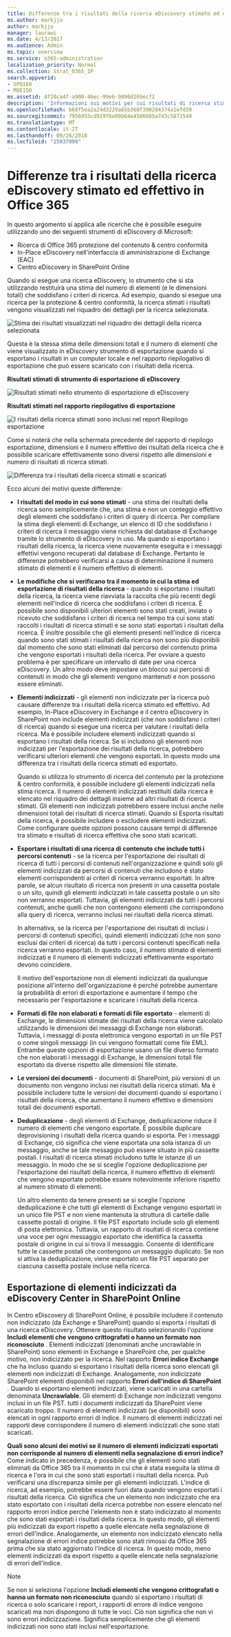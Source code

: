 ```yaml
---
title: Differenze tra i risultati della ricerca eDiscovery stimato ed effettivo in Office 365
ms.author: markjjo
author: markjjo
manager: laurawi
ms.date: 4/13/2017
ms.audience: Admin
ms.topic: overview
ms.service: o365-administration
localization_priority: Normal
ms.collection: Strat_O365_IP
search.appverid:
- SPO160
- MOE150
ms.assetid: 8f20ca4f-a908-46ec-99e6-9890d269ecf2
description: 'Informazioni sui motivi per cui risultati di ricerca stimati ed effettivi possono variare nelle ricerche eseguite con gli strumenti di eDiscovery in Office 365. '
ms.openlocfilehash: b68f5ea2a24d3229a65b360f390284374a1efd39
ms.sourcegitcommit: 7956955cd919f6e00b64e4506605a743c5872549
ms.translationtype: MT
ms.contentlocale: it-IT
ms.lasthandoff: 09/26/2018
ms.locfileid: "25037999"
---
```

# <a name="differences-between-estimated-and-actual-ediscovery-search-results-in-office-365"></a>Differenze tra i risultati della ricerca eDiscovery stimato ed effettivo in Office 365

In questo argomento si applica alle ricerche che è possibile eseguire utilizzando uno dei seguenti strumenti di eDiscovery di Microsoft:  <br/>  
- Ricerca di Office 365 protezione del contenuto &amp; centro conformità  <br/>  
- In-Place eDiscovery nell'interfaccia di amministrazione di Exchange (EAC)  <br/>  
- Centro eDiscovery in SharePoint Online  <br/> 
   
Quando si esegue una ricerca eDiscovery, lo strumento che si sta utilizzando restituirà una stima del numero di elementi (e le dimensioni totali) che soddisfano i criteri di ricerca. Ad esempio, quando si esegue una ricerca per la protezione &amp; centro conformità, la ricerca stimati i risultati vengono visualizzati nel riquadro dei dettagli per la ricerca selezionata.
  
![Stima dei risultati visualizzati nel riquadro dei dettagli della ricerca selezionata](media/74e4ce83-40be-41a9-b60f-5ad447e79fe4.png)
  
Questa è la stessa stima delle dimensioni totali e il numero di elementi che viene visualizzato in eDiscovery strumento di esportazione quando si esportano i risultati in un computer locale e nel rapporto riepilogativo di esportazione che può essere scaricato con i risultati della ricerca.
  
**Risultati stimati di strumento di esportazione di eDiscovery**

![Risultati stimati nello strumento di esportazione di eDiscovery](media/d34312a5-0ee6-49aa-9460-7ea0015a6e66.png)
  
**Risultati stimati nel rapporto riepilogativo di esportazione**

![I risultati della ricerca stimati sono inclusi nel report Riepilogo esportazione](media/44b579da-86c2-4f33-81b5-84d604003eda.png)
  
Come si noterà che nella schermata precedente del rapporto di riepilogo esportazione, dimensioni e il numero effettivo dei risultati della ricerca che è possibile scaricare effettivamente sono diversi rispetto alle dimensioni e numero di risultati di ricerca stimati. 
  
![Differenza tra i risultati della ricerca stimati e scaricati](media/84aef318-230f-430d-9d9e-02f21342d364.png)
  
Ecco alcuni dei motivi queste differenze:
  
- **I risultati del modo in cui sono stimati** - una stima dei risultati della ricerca sono semplicemente che, una stima e non un conteggio effettivo degli elementi che soddisfano i criteri di query di ricerca. Per compilare la stima degli elementi di Exchange, un elenco di ID che soddisfano i criteri di ricerca il messaggio viene richiesta dal database di Exchange tramite lo strumento di eDiscovery in uso. Ma quando si esportano i risultati della ricerca, la ricerca viene nuovamente eseguita e i messaggi effettivi vengono recuperati dal database di Exchange. Pertanto le differenze potrebbero verificarsi a causa di determinazione il numero stimato di elementi e il numero effettivo di elementi. 
    
- **Le modifiche che si verificano tra il momento in cui la stima ed esportazione di risultati della ricerca** - quando si esportano i risultati della ricerca, la ricerca viene riavviata la raccolta che più recenti degli elementi nell'indice di ricerca che soddisfano i criteri di ricerca. È possibile sono disponibili ulteriori elementi sono stati creati, inviato o ricevuto che soddisfano i criteri di ricerca nel tempo tra cui sono stati raccolti i risultati di ricerca stimati e se sono stati esportati i risultati della ricerca. È inoltre possibile che gli elementi presenti nell'indice di ricerca quando sono stati stimati i risultati della ricerca non sono più disponibili dal momento che sono stati eliminati dal percorso del contenuto prima che vengono esportati i risultati della ricerca. Per ovviare a questo problema è per specificare un intervallo di date per una ricerca eDiscovery. Un altro modo deve impostare un blocco sui percorsi di contenuti in modo che gli elementi vengono mantenuti e non possono essere eliminati. 
    
- **Elementi indicizzati** - gli elementi non indicizzate per la ricerca può causare differenze tra i risultati della ricerca stimato ed effettivo. Ad esempio, In-Place eDiscovery in Exchange e il centro eDiscovery in SharePoint non include elementi indicizzati (che non soddisfano i criteri di ricerca) quando si esegue una ricerca per valutare i risultati della ricerca. Ma è possibile includere elementi indicizzati quando si esportano i risultati della ricerca. Se si includono gli elementi non indicizzati per l'esportazione dei risultati della ricerca, potrebbero verificarsi ulteriori elementi che vengono esportati. In questo modo una differenza tra i risultati della ricerca stimati ed esportato. 
    
    Quando si utilizza lo strumento di ricerca del contenuto per la protezione &amp; centro conformità, è possibile includere gli elementi indicizzati nella stima ricerca. Il numero di elementi indicizzati restituiti dalla ricerca è elencato nel riquadro dei dettagli insieme ad altri risultati di ricerca stimati. Gli elementi non indicizzati potrebbero essere inclusi anche nelle dimensioni totali dei risultati di ricerca stimati. Quando si Esporta risultati della ricerca, è possibile includere o escludere elementi indicizzati. Come configurare queste opzioni possono causare tempi di differenze tra stimato e risultati di ricerca effettiva che sono stati scaricati. 
    
- **Esportare i risultati di una ricerca di contenuto che include tutti i percorsi contenuti** - se la ricerca per l'esportazione dei risultati di ricerca di tutti i percorsi di contenuti nell'organizzazione e quindi solo gli elementi indicizzati da percorsi di contenuti che includono è stato elementi corrispondenti ai criteri di ricerca verranno esportati. In altre parole, se alcun risultato di ricerca non presenti in una cassetta postale o un sito, quindi gli elementi indicizzati in tale cassetta postale o un sito non verranno esportati. Tuttavia, gli elementi indicizzati da tutti i percorsi contenuti, anche quelli che non contengono elementi che corrispondono alla query di ricerca, verranno inclusi nei risultati della ricerca stimati. 
    
    In alternativa, se la ricerca per l'esportazione dei risultati di inclusi i percorsi di contenuti specifici, quindi elementi indicizzati (che non sono esclusi dai criteri di ricerca) da tutti i percorsi contenuti specificati nella ricerca verranno esportati. In questo caso, il numero stimato di elementi indicizzati e il numero di elementi indicizzati effettivamente esportato devono coincidere.
    
    Il motivo dell'esportazione non di elementi indicizzati da qualunque posizione all'interno dell'organizzazione è perché potrebbe aumentare la probabilità di errori di esportazione e aumentare il tempo che necessario per l'esportazione e scaricare i risultati della ricerca.
    
- **Formati di file non elaborati e formati di file esportato** - elementi di Exchange, le dimensioni stimate dei risultati della ricerca viene calcolato utilizzando le dimensioni dei messaggi di Exchange non elaborati. Tuttavia, i messaggi di posta elettronica vengono esportati in un file PST o come singoli messaggi (in cui vengono formattati come file EML). Entrambe queste opzioni di esportazione usano un file diverso formato che non elaborati i messaggi di Exchange, le dimensioni totali file esportato da diverse rispetto alle dimensioni file stimate. 
    
- **Le versioni dei documenti** - documenti di SharePoint, più versioni di un documento non vengono inclusi nei risultati della ricerca stimati. Ma è possibile includere tutte le versioni dei documenti quando si esportano i risultati della ricerca, che aumentano il numero effettivo e dimensioni totali dei documenti esportati. 
    
- **Deduplicazione** - degli elementi di Exchange, deduplicazione riduce il numero di elementi che vengono esportate. È possibile duplicare deprovisioning i risultati della ricerca quando si esporta. Per i messaggi di Exchange, ciò significa che viene esportata una sola istanza di un messaggio, anche se tale messaggio può essere situato in più cassette postali. I risultati di ricerca stimati includono tutte le istanze di un messaggio. In modo che se si sceglie l'opzione deduplicazione per l'esportazione dei risultati della ricerca, il numero effettivo di elementi che vengono esportate potrebbe essere notevolmente inferiore rispetto al numero stimato di elementi. 
    
    Un altro elemento da tenere presenti se si sceglie l'opzione deduplicazione è che tutti gli elementi di Exchange vengono esportati in un unico file PST e non viene mantenuta la struttura di cartelle dalle cassette postali di origine. Il file PST esportato include solo gli elementi di posta elettronica. Tuttavia, un rapporto di risultati di ricerca contiene una voce per ogni messaggio esportato che identifica la cassetta postale di origine in cui si trova il messaggio. Consente di identificare tutte le cassette postali che contengono un messaggio duplicato. Se non si attiva la deduplicazione, viene esportato un file PST separato per ciascuna cassetta postale incluse nella ricerca. 
    
## <a name="exporting-unindexed-items-from-the-ediscovery-center-in-sharepoint-online"></a>Esportazione di elementi indicizzati da eDiscovery Center in SharePoint Online

In Centro eDiscovery di SharePoint Online, è possibile includere il contenuto non indicizzato (da Exchange e SharePoint) quando si esporta i risultati di una ricerca eDiscovery. Ottenere questo risultato selezionando l'opzione **Includi elementi che vengono crittografati o hanno un formato non riconosciuto** . Elementi indicizzati (denominati anche uncrawlable in SharePoint) sono elementi in Exchange e SharePoint che, per qualche motivo, non indicizzato per la ricerca. Nel rapporto **Errori indice Exchange** che ha incluso quando si esportano i risultati della ricerca sono elencati gli elementi non indicizzati di Exchange. Analogamente, non indicizzate SharePoint elementi disponibili nel rapporto **Errori dell'indice di SharePoint** . Quando si esportano elementi indicizzati, viene scaricati in una cartella denominata **Uncrawlable**. Gli elementi di Exchange non indicizzati vengono inclusi in un file PST. tutti i documenti indicizzati da SharePoint viene scaricato troppo. Il numero di elementi indicizzati (se disponibili) sono elencati in ogni rapporto errori di indice. Il numero di elementi indicizzati nei rapporti deve corrispondere il numero di elementi indicizzati che sono stati scaricati. 
  
 **Quali sono alcuni dei motivi se il numero di elementi indicizzati esportati non corrisponde al numero di elementi nella segnalazione di errori indice?** Come indicato in precedenza, è possibile che gli elementi sono stati eliminati da Office 365 tra il momento in cui che è stata eseguita la stima di ricerca e l'ora in cui che sono stati esportati i risultati della ricerca. Può verificarsi una discrepanza simile per gli elementi indicizzati. L'indice di ricerca, ad esempio, potrebbe essere fuori data quando vengono esportati i risultati della ricerca. Ciò significa che un elemento non indicizzato che era stato esportato con i risultati della ricerca potrebbe non essere elencato nel rapporto errori indice perché l'elemento non è stato indicizzato al momento che sono stati esportati i risultati della ricerca. In questo modo, gli elementi più indicizzati da export rispetto a quelle elencate nella segnalazione di errori dell'indice. Analogamente, un elemento non indicizzato elencato nella segnalazione di errori indice potrebbe sono stati rimossi da Office 365 prima che sia stato aggiornato l'indice di ricerca. In questo modo, meno elementi indicizzati da export rispetto a quelle elencate nella segnalazione di errori dell'indice. 
  
> [!NOTE]
> Se non si seleziona l'opzione **Includi elementi che vengono crittografati o hanno un formato non riconosciuto** quando si esportano i risultati di ricerca o solo scaricare i report, i rapporti di errore di indice vengono scaricati ma non dispongono di tutte le voci. Ciò non significa che non vi sono errori indicizzazione. Significa semplicemente che gli elementi indicizzati non sono stati inclusi nell'esportazione. 
  

